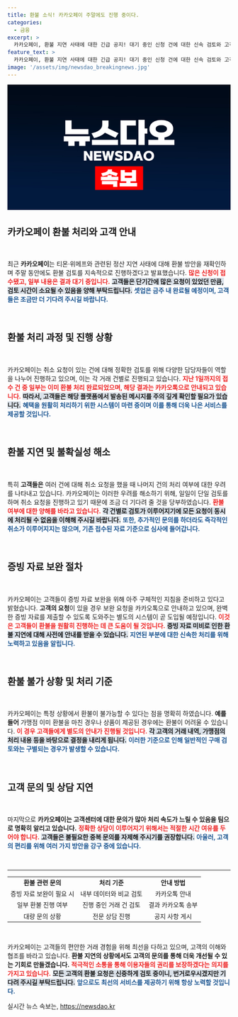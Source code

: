 ```yaml
---
title: 환불 소식! 카카오페이 주말에도 진행 중이다.
categories:
  - 금융
excerpt: >
  카카오페이, 환불 지연 사태에 대한 긴급 공지! 대기 중인 신청 건에 대한 신속 검토와 고객 불만 해소를 위한 방안을 예고했습니다. 환불 문제에 대한 새로운 시스템도 곧 도입!
feature_text: >
  카카오페이, 환불 지연 사태에 대한 긴급 공지! 대기 중인 신청 건에 대한 신속 검토와 고객 불만 해소를 위한 방안을 예고했습니다. 환불 문제에 대한 새로운 시스템도 곧 도입!
image: '/assets/img/newsdao_breakingnews.jpg'
---
```


<p><img src="/assets/img/newsdao_breakingnews.jpg" alt="implanttips 속보" /></p>

<h2 data-ke-size="size26">카카오페이 환불 처리와 고객 안내</h2>

<p data-ke-size="size16">&nbsp;</p>

<p>최근 <b>카카오페이</b>는 티몬·위메프와 관련된 정산 지연 사태에 대해 환불 방안을 재확인하며 주말 동안에도 환불 검토를 지속적으로 진행하겠다고 발표했습니다. <b><span style="color: #ee2323;">많은 신청이 접수됐고, 일부 내용은 결과 대기 중입니다.</span></b> <b><span style="background-color: #21538527;">고객들은 단기간에 많은 요청이 있었던 만큼, 검토 시간이 소요될 수 있음을 양해 부탁드립니다.</span></b> <b><span style="color: #1a5490;">셋업은 금주 내 완료될 예정이며, 고객들은 조금만 더 기다려 주시길 바랍니다.</span></b> </p>

<p data-ke-size="size16">&nbsp;</p>

<h2 data-ke-size="size26">환불 처리 과정 및 진행 상황</h2>

<p data-ke-size="size16">&nbsp;</p>

<p>카카오페이는 취소 요청이 있는 건에 대해 정확한 검토를 위해 다양한 담당자들이 역할을 나누어 진행하고 있으며, 이는 각 거래 건별로 진행되고 있습니다. <b><span style="color: #ee2323;">지난 1일까지의 접수 건 중 일부는 이미 환불 처리 완료되었으며, 해당 결과는 카카오톡으로 안내되고 있습니다.</span></b> <b><span style="background-color: #21538527;">따라서, 고객들은 해당 플랫폼에서 발송된 메시지를 주의 깊게 확인할 필요가 있습니다.</span></b> <b><span style="color: #1a5490;">혜택을 원활히 처리하기 위한 시스템이 마련 중이며 이를 통해 더욱 나은 서비스를 제공할 것입니다.</span></b> </p>

<p data-ke-size="size16">&nbsp;</p>

<h2 data-ke-size="size26">환불 지연 및 불확실성 해소</h2>

<p data-ke-size="size16">&nbsp;</p>

<p>특히 <b>고객들은</b> 여러 건에 대해 취소 요청을 했을 때 나머지 건의 처리 여부에 대한 우려를 나타내고 있습니다. 카카오페이는 이러한 우려를 해소하기 위해, 일일이 단일 검토를 하며 취소 요청을 진행하고 있기 때문에 조금 더 기다려 줄 것을 당부하였습니다. <b><span style="color: #ee2323;">환불 여부에 대한 양해를 바라고 있습니다.</span></b> <b><span style="background-color: #21538527;">각 건별로 검토가 이루어지기에 모든 요청이 동시에 처리될 수 없음을 이해해 주시길 바랍니다.</span></b> <b><span style="color: #1a5490;">또한, 추가적인 문의를 하더라도 즉각적인 취소가 이루어지지는 않으며, 기존 접수된 자료 기준으로 심사에 들어갑니다.</span></b></p>

<p data-ke-size="size16">&nbsp;</p>

<h2 data-ke-size="size26">증빙 자료 보완 절차</h2>

<p data-ke-size="size16">&nbsp;</p>

<p>카카오페이는 고객들이 증빙 자료 보완을 위해 아주 구체적인 지침을 준비하고 있다고 밝혔습니다. <b>고객의 요청</b>이 있을 경우 보완 요청을 카카오톡으로 안내하고 있으며, 완벽한 증빙 자료를 제출할 수 있도록 도와주는 별도의 시스템이 곧 도입될 예정입니다. <b><span style="color: #ee2323;">이것은 고객들이 환불을 원활히 진행하는 데 큰 도움이 될 것입니다.</span></b> <b><span style="background-color: #21538527;">증빙 자료 미비로 인한 환불 지연에 대해 사전에 안내를 받을 수 있습니다.</span></b> <b><span style="color: #1a5490;">지연된 부분에 대한 신속한 처리를 위해 노력하고 있음을 알립니다.</span></b></p>

<p data-ke-size="size16">&nbsp;</p>

<h2 data-ke-size="size26">환불 불가 상황 및 처리 기준</h2>

<p data-ke-size="size16">&nbsp;</p>

<p>카카오페이는 특정 상황에서 환불이 불가능할 수 있다는 점을 명확히 하였습니다. <b>예를 들어</b> 가맹점 이미 환불을 마친 경우나 상품이 제공된 경우에는 환불이 어려울 수 있습니다. <b><span style="color: #ee2323;">이 경우 고객들에게 별도의 안내가 진행될 것입니다.</span></b> <b><span style="background-color: #21538527;">각 고객의 거래 내역, 가맹점의 처리 내용 등을 바탕으로 결정을 내리게 됩니다.</span></b> <b><span style="color: #1a5490;">이러한 기준으로 인해 일반적인 구매 검토와는 구별되는 경우가 발생할 수 있습니다.</span></b></p>

<p data-ke-size="size16">&nbsp;</p>

<h2 data-ke-size="size26">고객 문의 및 상담 지연</h2>

<p data-ke-size="size16">&nbsp;</p>

<p>마지막으로 <b>카카오페이는 고객센터에 대한 문의가 많아 처리 속도가 느릴 수 있음을 팀으로 명확히 알리고 있습니다.</b> <b><span style="color: #ee2323;">정확한 상담이 이루어지기 위해서는 적절한 시간 여유를 두어야 합니다.</span></b> <b><span style="background-color: #21538527;">고객들은 불필요한 중복 문의를 자제해 주시기를 권장합니다.</span></b> <b><span style="color: #1a5490;">아울러, 고객의 편리를 위해 여러 가지 방안을 강구 중에 있습니다.</span></b></p>

<p data-ke-size="size16">&nbsp;</p>

<hr />

<table style="width: 100%; border-collapse: collapse;">
<tr>
<td style="text-align: center; height: 17px;"><b>환불 관련 문의</b></td>
<td style="text-align: center; height: 17px;"><b>처리 기준</b></td>
<td style="text-align: center; height: 17px;"><b>안내 방법</b></td>
</tr>
<tr>
<td style="text-align: center; height: 17px;">증빙 자료 보완이 필요 시</td>
<td style="text-align: center; height: 17px;">내부 데이터와 비교 검토</td>
<td style="text-align: center; height: 17px;">카카오톡 안내</td>
</tr>
<tr>
<td style="text-align: center; height: 17px;">일부 환불 진행 여부</td>
<td style="text-align: center; height: 17px;">진행 중인 거래 건 검토</td>
<td style="text-align: center; height: 17px;">결과 카카오톡 송부</td>
</tr>
<tr>
<td style="text-align: center; height: 17px;">대량 문의 상황</td>
<td style="text-align: center; height: 17px;">전문 상담 진행</td>
<td style="text-align: center; height: 17px;">공지 사항 게시</td>
</tr>
</table>

<p data-ke-size="size16">&nbsp;</p>

<p>카카오페이는 고객들의 편안한 거래 경험을 위해 최선을 다하고 있으며, 고객의 이해와 협조를 바라고 있습니다. <b>환불 지연의 상황에서도 고객의 문의를 통해 더욱 개선될 수 있는 기회로 만들겠습니다.</b> <b><span style="color: #ee2323;">적극적인 소통을 통해 이용자들의 권리를 보장하겠다는 의지를 가지고 있습니다.</span></b> <b><span style="background-color: #21538527;">모든 고객의 환불 요청은 신중하게 검토 중이니, 번거로우시겠지만 기다려 주시길 부탁드립니다.</span></b> <b><span style="color: #1a5490;">앞으로도 최선의 서비스를 제공하기 위해 항상 노력할 것입니다.</span></b></p>
실시간 뉴스 속보는, <a href="https://newsdao.kr" rel="dofollow">https://newsdao.kr</a>


